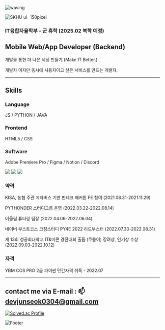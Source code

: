 ![waving](https://capsule-render.vercel.app/api?type=waving&height=200&text=JUNSEOK.YUN&fontAlign=70&fontAlignY=40&color=gradient)

![SKHU ui_ 150pixel](https://github.com/user-attachments/assets/f1976ac1-7fa7-492e-b590-b2dd4645b70a)
### IT융합자율학부 - 군 휴학 (2025.02 복학 예정)

## **Mobile Web/App Developer (Backend)**

개발을 통한 더 나은 세상 만들기 (Make IT Better.)

개발자 이지만 동시에 사용자이고 싶은 서비스를 만드는 개발자.

---
## Skills

### Language
JS / PYTHON / JAVA

### Frontend
HTML5 / CSS

### Software
Adobe Premiere Pro / Figma / Notion / Discord

<img src="https://img.shields.io/badge/Adobe Premiere Pro-4848d6?style=flat-square&logo=Adobe Premiere Pro&logoColor=white"/> <img src="https://img.shields.io/badge/Figma-F24E1E?style=flat-square&logo=Figma&logoColor=white"/> <img src="https://img.shields.io/badge/Notion-000000?style=flat-square&logo=Notion&logoColor=white"/>

### 약력

KISA, 농협 주관 메타버스 기반 핀테크 해커톤 FE 참여 (2021.08.31-2021.11.29)

PYTHONDER 스터디그룹 운영 (2022.03.22-2022.08.14)

어울림 튜터링 팀장 (2022.04.06-2022.06.04)

네이버 부스트코스 코칭스터디 PY4E 2022 리드부스터 (2022.07.30-2022.08.31)

제 13회 성공회대학교 IT&미콘 경진대회 출품 (쿠름이) 장려상, 인기상 수상 (2022.09.03-2022.10.12)


### 자격

YBM COS PRO 2급 파이썬 민간자격 취득 - 2022.07

---

## contact me via E-mail : 📫 devjunseok0304@gmail.com


[![Solved.ac Profile](http://mazassumnida.wtf/api/v2/generate_badge?boj=wicaduce)](https://solved.ac/wicaduce/)


![Footer](https://capsule-render.vercel.app/api?type=waving&color=gradient&height=200&section=footer)
